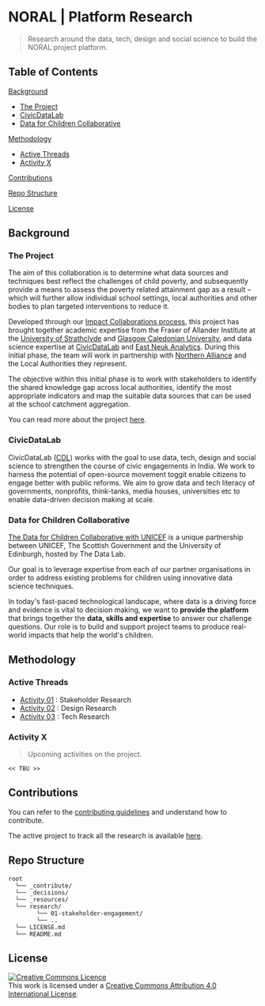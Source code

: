 # NORAL | Platform Research

> Research around the data, tech, design and social science to build the NORAL project platform.

## Table of Contents

[Background](#background)
- [The Project](#the-project)
- [CivicDataLab](#civicdatalab)
- [Data for Children Collaborative](#data-for-children-collaborative)

[Methodology](#methodology)
- [Active Threads](#active-threads)
- [Activity X](#activity-x)

[Contributions](#contributions)

[Repo Structure](#repo-structure)

[License](#license)

## Background

### The Project

The aim of this collaboration is to determine what data sources and techniques best reflect the challenges of child poverty, and subsequently provide a means to assess the poverty related attainment gap as a result – which will further allow individual school settings, local authorities and other bodies to plan targeted interventions to reduce it.

Developed through our [Impact Collaborations process](https://www.dataforchildrencollaborative.com/impact-collaborations-1), this project has brought together academic expertise from the Fraser of Allander Institute at the [University of Strathclyde](https://www.strath.ac.uk/business/economics/fraserofallanderinstitute/) and [Glasgow Caledonian University](https://www.gcu.ac.uk/), and data science expertise at [CivicDataLab](https://civicdatalab.in/) and [East Neuk Analytics](https://eastneukanalytics.com/). During this initial phase, the team will work in partnership with [Northern Alliance](https://northernalliance.scot/) and the Local Authorities they represent.

The objective within this initial phase is to work with stakeholders to identify the shared knowledge gap across local authorities, identify the most appropriate indicators and map the suitable data sources that can be used at the school catchment aggregation.

You can read more about the project [here](https://www.dataforchildrencollaborative.com/poverty/northern-alliance).

### CivicDataLab

CivicDataLab ([CDL](https://civicdatalab.in/)) works with the goal to use data, tech, design and social science to strengthen the course of civic engagements in India. We work to harness the potential of open-source movement toggit enable citizens to engage better with public reforms. We aim to grow data and tech literacy of governments, nonprofits, think-tanks, media houses, universities etc to enable data-driven decision making at scale.

### Data for Children Collaborative

[The Data for Children Collaborative with UNICEF](https://www.dataforchildrencollaborative.com/) is a unique partnership between UNICEF, The Scottish Government and the University of Edinburgh, hosted by The Data Lab. 

Our goal is to leverage expertise from each of our partner organisations in order to address existing problems for children using innovative data science techniques. 

In today's fast-paced technological landscape, where data is a driving force and evidence is vital to decision making, we want to **provide the platform** that brings together the **data, skills and expertise** to answer our challenge questions. Our role is to build and support project teams to produce real-world impacts that help the world's children. 

## Methodology

### Active Threads

- [Activity 01](research/) : Stakeholder Research
- [Activity 02](https://github.com/The-Data-for-Children-Collaborative/noral-design-research) : Design Research
- [Activity 03](https://github.com/The-Data-for-Children-Collaborative/noral-tech-research) : Tech Research

### Activity X
> Upcoming activities on the project.

`<< TBU >>`

## Contributions

You can refer to the [contributing guidelines](_contribute/CONTRIBUTING.md) and understand how to contribute.

The active project to track all the research is available [here](https://github.com/orgs/The-Data-for-Children-Collaborative/projects/1).

## Repo Structure

```
root
  └── _contribute/
  └── _decisions/
  └── _resources/
  └── research/
        └── 01-stakeholder-engagement/
        └── ..
  └── LICENSE.md
  └── README.md
```

## License

<a rel="license" href="http://creativecommons.org/licenses/by/4.0/"><img alt="Creative Commons Licence" style="border-width:0" src="https://i.creativecommons.org/l/by/4.0/88x31.png" /></a><br />This work is licensed under a <a rel="license" href="http://creativecommons.org/licenses/by/4.0/">Creative Commons Attribution 4.0 International License</a>.
